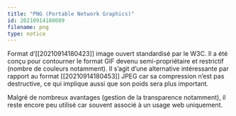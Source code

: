 ```yaml
---
title: "PNG (Portable Network Graphics)"
id: 20210914180609
filename: png
type: notice
---
```


Format d’[[20210914180423]] image ouvert standardisé par le W3C. Il a été conçu pour contourner le format GIF devenu semi-propriétaire et restrictif (nombre de couleurs notamment). Il s’agit d’une alternative intéressante par rapport au format [[20210914180453]] JPEG car sa compression n’est pas destructive, ce qui implique aussi que son poids sera plus important.

Malgré de nombreux avantages (gestion de la transparence notamment), il reste encore peu utilisé car souvent associé à un usage web uniquement.


